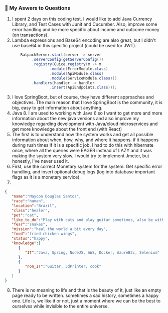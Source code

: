 
### :speech_balloon: My Aswers to Questions

1. I spent 2 days on this coding test. I would like to add Java Currency Library, and Test Cases with Junit and Cucumber. Also, improve some error handling and be more specific about income and outcome money (on transactions).
2. Lambda expressions and Base64 encoding are also great, but I didn't use base64 in this specific project (could be used for JWT).
````java
       RatpackServer.start(server -> server  
            .serverConfig(getServerConfig())  
            .registry(Guice.registry(m -> m  
                    .module(ErrorModule.class)  
                    .module(ApiModule.class)  
                    .module(ServiceModule.class)))  
            .handlers(handler -> handler  
                    .insert(ApiEndpoints.class)));  
````
3. I love SpringBoot, but of course, they have different approaches and objectives. The main reason that I love SpringBoot is the community, it is big, easy to get information about anything.
4. Java 8. I am used to working with Java 6 so I want to get more and more information about the new java versions and also improve my knowledge regarding development with Java/cloud microservices and get more knowledge about the front end (with React)
5. The first is to understand how the system works and get all possible information about when, how,  why, and where it happens. if it happens during rush times if it is a specific job. I had to do this with hibernate once, where all the queries were EAGER instead of LAZY and it was making the system very slow. I would try to implement Jmeter, but honestly, I've never used it.
6. First, use the correct Monetary system for the system. Get specific error handling, and insert optional debug logs (log into database important flags as it is a monetary service).
7. 
````json
{
   "name":"Maycon Douglas Santos",
   "race":"human",
   "location":"Brazil",
   "class":"healer",
   "pet":"cat",
   "like_to_do":"Play with cats and play guitar sometimes, also be with family and play some video games",
   "fear":"snakes",
   "mission":"heal the world a bit every day",
   "food":"fried chicken wings",
   "status":"happy",
   "knowledge":[
      {
         "IT":"Java, Spring, NodeJS, AWS, Docker, AzureB2c, Selenium"
      },
      {
         "non_IT":"Guitar, 3dPrinter, cook"
      }
   ]
}
````

8. There is no meaning to life and that is the beauty of it, just like an empty page ready to be written. sometimes a sad history, sometimes a happy one. Life is, we like it or not, just a moment where we can be the best to ourselves while invisible to the entire universe.
